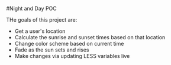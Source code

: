 #Night and Day POC

THe goals of this project are:
- Get a user's location
- Calculate the sunrise and sunset times based on that location
- Change color scheme based on current time
- Fade as the sun sets and rises
- Make changes via updating LESS variables live